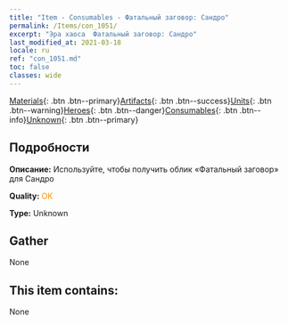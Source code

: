 ```yaml
---
title: "Item - Consumables - Фатальный заговор: Сандро"
permalink: /Items/con_1051/
excerpt: "Эра хаоса  Фатальный заговор: Сандро"
last_modified_at: 2021-03-18
locale: ru
ref: "con_1051.md"
toc: false
classes: wide
---
```

 [Materials](/ru/Items/){: .btn .btn--primary}[Artifacts](/ru/Items/Artifacts/){: .btn .btn--success}[Units](/ru/Items/Units/){: .btn .btn--warning}[Heroes](/ru/Items/Heroes/){: .btn .btn--danger}[Consumables](/ru/Items/Consumables/){: .btn .btn--info}[Unknown](/ru/Items/Unknown/){: .btn .btn--primary}

## Подробности
 **Описание:** Используйте, чтобы получить облик «Фатальный заговор» для Сандро

 **Quality:** <span style="color: #FF8C00">OK</span>

 **Type:** Unknown

## Gather

  None

## This item contains:

  None

